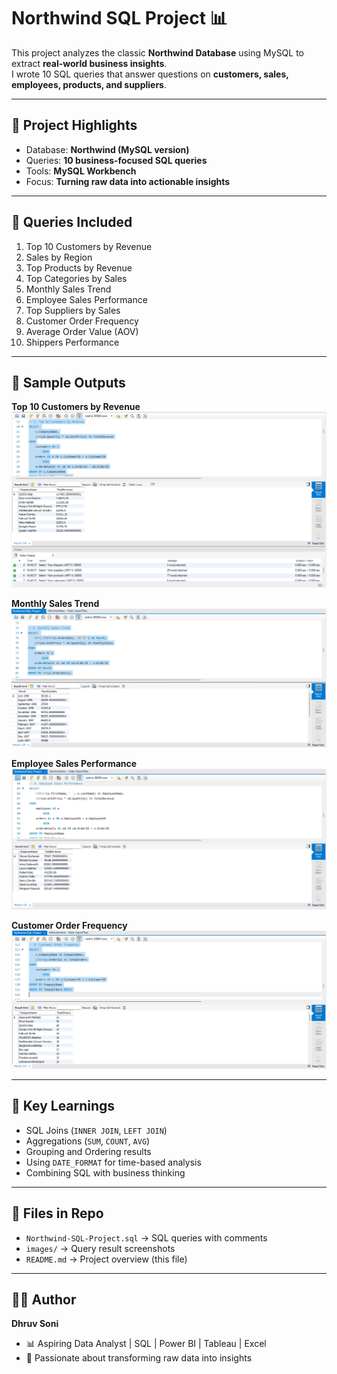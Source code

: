 # Northwind SQL Project 📊

This project analyzes the classic **Northwind Database** using MySQL to extract **real-world business insights**.  
I wrote 10 SQL queries that answer questions on **customers, sales, employees, products, and suppliers**.  

---

## 🚀 Project Highlights
- Database: **Northwind (MySQL version)**
- Queries: **10 business-focused SQL queries**
- Tools: **MySQL Workbench**
- Focus: **Turning raw data into actionable insights**

---

## 📌 Queries Included
1. Top 10 Customers by Revenue  
2. Sales by Region  
3. Top Products by Revenue  
4. Top Categories by Sales  
5. Monthly Sales Trend  
6. Employee Sales Performance  
7. Top Suppliers by Sales  
8. Customer Order Frequency  
9. Average Order Value (AOV)  
10. Shippers Performance  

---

## 📸 Sample Outputs  

**Top 10 Customers by Revenue**  
![Top Customers](images/Top%20Customers.png)  

**Monthly Sales Trend**  
![Monthly Sales](images/Monthly%20Sales%20Trend.png)  

**Employee Sales Performance**  
![Employee Sales](images/Employee%20Sales%20Performance.png)  

**Customer Order Frequency**  
![Customer Orders](images/Customer%20Order%20Frequency%20.png)  

---

## 🌟 Key Learnings
- SQL Joins (`INNER JOIN`, `LEFT JOIN`)  
- Aggregations (`SUM`, `COUNT`, `AVG`)  
- Grouping and Ordering results  
- Using `DATE_FORMAT` for time-based analysis  
- Combining SQL with business thinking  

---

## 📂 Files in Repo
- `Northwind-SQL-Project.sql` → SQL queries with comments  
- `images/` → Query result screenshots  
- `README.md` → Project overview (this file)  

---

## 👨‍💻 Author
**Dhruv Soni**  
- 📊 Aspiring Data Analyst | SQL | Power BI | Tableau | Excel  
- 🎯 Passionate about transforming raw data into insights  
